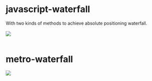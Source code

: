 # javascript-waterfall
With two kinds of methods to achieve absolute positioning waterfall.
<br>
<br>
![](https://github.com/jingwhale/javascript-waterfall/raw/master/readme.jpg)
<br>
<br>
# metro-waterfall
![](https://github.com/jingwhale/javascript-waterfall/raw/master/readme1.jpg)

